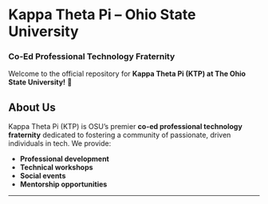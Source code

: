 # Kappa Theta Pi – Ohio State University  
### Co-Ed Professional Technology Fraternity  

Welcome to the official repository for **Kappa Theta Pi (KTP) at The Ohio State University!** 🚀  

## About Us  
Kappa Theta Pi (KTP) is OSU’s premier **co-ed professional technology fraternity** dedicated to fostering a community of passionate, driven individuals in tech. We provide:  
- **Professional development**  
- **Technical workshops**  
- **Social events**  
- **Mentorship opportunities**  

---
